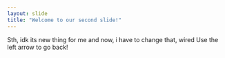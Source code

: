 ```yaml
---
layout: slide
title: "Welcome to our second slide!"
---
```

Sth, idk its new thing for me and now, i have to change that, wired
Use the left arrow to go back!
